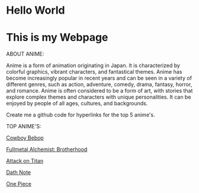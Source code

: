 # Hello World
# This is my Webpage

ABOUT ANIME:

Anime is a form of animation originating in Japan. It is characterized by colorful graphics, vibrant characters, and fantastical themes. Anime has become increasingly popular in recent years and can be seen in a variety of different genres, such as action, adventure, comedy, drama, fantasy, horror, and romance. Anime is often considered to be a form of art, with stories that explore complex themes and characters with unique personalities. It can be enjoyed by people of all ages, cultures, and backgrounds.

  Create me a github code for hyperlinks for the top 5 anime's.
  
  TOP ANIME'S:
  
  [Cowboy Bebop](https://www.imdb.com/title/tt0213338/)
  
  [Fullmetal Alchemist: Brotherhood](https://www.imdb.com/title/tt1311061/)
  
  [Attack on Titan](https://www.imdb.com/title/tt2560140/)
  
  [Dath Note](https://www.imdb.com/title/tt0877057/)
  
  [One Piece](https://www.imdb.com/title/tt0388629/)


<style>
body {
  background-image: url('ultra-instinct-kamehameha-2xy3GN.htm');
}
</style>
